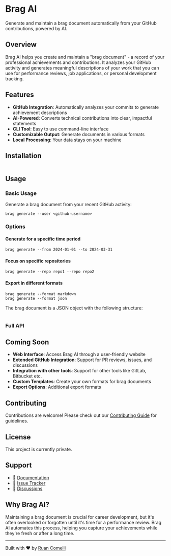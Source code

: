 # Brag AI

Generate and maintain a brag document automatically from your GitHub contributions, powered by AI.

## Overview

Brag AI helps you create and maintain a "brag document" - a record of your professional achievements and contributions. It analyzes your GitHub activity and generates meaningful descriptions of your work that you can use for performance reviews, job applications, or personal development tracking.

## Features

- **GitHub Integration**: Automatically analyzes your commits to generate achievement descriptions
- **AI-Powered**: Converts technical contributions into clear, impactful statements
- **CLI Tool**: Easy to use command-line interface
- **Customizable Output**: Generate documents in various formats
- **Local Processing**: Your data stays on your machine

## Installation

```console

```

## Usage

### Basic Usage

Generate a brag document from your recent GitHub activity:

```console
brag generate --user <github-username>
```

### Options

#### Generate for a specific time period

```console
brag generate --from 2024-01-01 --to 2024-03-31
```

#### Focus on specific repositories

```console
brag generate --repo repo1 --repo repo2
```

#### Export in different formats

```console
brag generate --format markdown
brag generate --format json
```

The brag document is a JSON object with the following structure:

<!-- TODO: Add JSON schema -->

```json

```

### Full API

<!-- TODO: post the CLI `--help` menus here -->

## Coming Soon

- **Web Interface**: Access Brag AI through a user-friendly website
- **Extended GitHub Integration**: Support for PR reviews, issues, and discussions
- **Integration with other tools**: Support for other tools like GitLab, Bitbucket etc.
- **Custom Templates**: Create your own formats for brag documents
- **Export Options**: Additional export formats

## Contributing

Contributions are welcome! Please check out our [Contributing Guide](CONTRIBUTING.md) for guidelines.

## License

<!-- TODO: switch to MIT -->

This project is currently private.

## Support

<!-- TODO: add docs -->

- 📖 [Documentation](https://github.com/ruancomelli/brag-ai/blob/main/README.md)
- 🐛 [Issue Tracker](https://github.com/ruancomelli/brag-ai/issues)
- 💬 [Discussions](https://github.com/ruancomelli/brag-ai/discussions)

## Why Brag AI?

Maintaining a brag document is crucial for career development, but it's often overlooked or forgotten until it's time for a performance review.
Brag AI automates this process, helping you capture your achievements while they're fresh or after a long time.

---

Built with ❤️ by [Ruan Comelli](https://github.com/ruancomelli)
